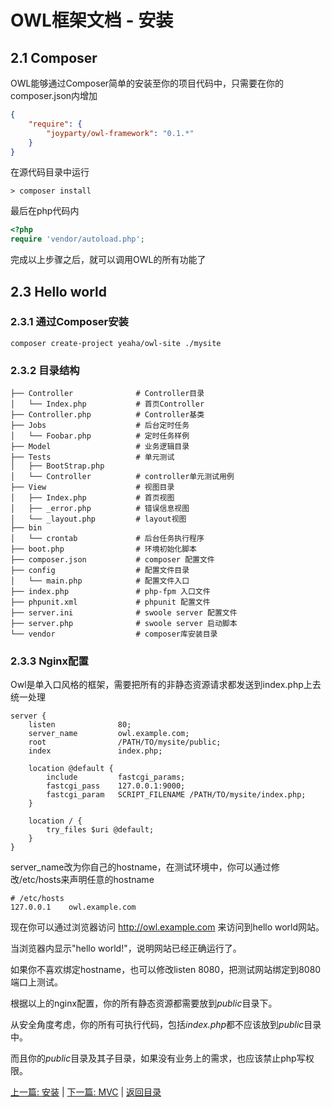 # OWL框架文档 - 安装

## 2.1 Composer

OWL能够通过Composer简单的安装至你的项目代码中，只需要在你的composer.json内增加

```json
{
    "require": {
        "joyparty/owl-framework": "0.1.*"
    }
}
```

在源代码目录中运行

```shell
> composer install
```

最后在php代码内

```php
<?php
require 'vendor/autoload.php';
```

完成以上步骤之后，就可以调用OWL的所有功能了

## 2.3 Hello world

### 2.3.1 通过Composer安装

```
composer create-project yeaha/owl-site ./mysite
```

### 2.3.2 目录结构

```
├── Controller              # Controller目录
│   └── Index.php           # 首页Controller
├── Controller.php          # Controller基类
├── Jobs                    # 后台定时任务
│   └── Foobar.php          # 定时任务样例
├── Model                   # 业务逻辑目录
├── Tests                   # 单元测试
│   ├── BootStrap.php
│   └── Controller          # controller单元测试用例
├── View                    # 视图目录
│   ├── Index.php           # 首页视图
│   ├── _error.php          # 错误信息视图
│   └── _layout.php         # layout视图
├── bin
│   └── crontab             # 后台任务执行程序
├── boot.php                # 环境初始化脚本
├── composer.json           # composer 配置文件
├── config                  # 配置文件目录
│   └── main.php            # 配置文件入口
├── index.php               # php-fpm 入口文件
├── phpunit.xml             # phpunit 配置文件
├── server.ini              # swoole server 配置文件
├── server.php              # swoole server 启动脚本
└── vendor                  # composer库安装目录
```

### 2.3.3 Nginx配置

Owl是单入口风格的框架，需要把所有的非静态资源请求都发送到index.php上去统一处理

```
server {
    listen              80;
    server_name         owl.example.com;
    root                /PATH/TO/mysite/public;
    index               index.php;

    location @default {
        include         fastcgi_params;
        fastcgi_pass    127.0.0.1:9000;
        fastcgi_param   SCRIPT_FILENAME /PATH/TO/mysite/index.php;
    }

    location / {
        try_files $uri @default;
    }
}
```

server_name改为你自己的hostname，在测试环境中，你可以通过修改/etc/hosts来声明任意的hostname

```
# /etc/hosts
127.0.0.1    owl.example.com
```

现在你可以通过浏览器访问 http://owl.example.com 来访问到hello world网站。

当浏览器内显示"hello world!"，说明网站已经正确运行了。

如果你不喜欢绑定hostname，也可以修改listen 8080，把测试网站绑定到8080端口上测试。

根据以上的nginx配置，你的所有静态资源都需要放到*public*目录下。

从安全角度考虑，你的所有可执行代码，包括*index.php*都不应该放到*public*目录中。

而且你的*public*目录及其子目录，如果没有业务上的需求，也应该禁止php写权限。

[上一篇: 安装](./01.intro.md) | [下一篇: MVC](./03.mvc.md) | [返回目录](./00.toc.md)

